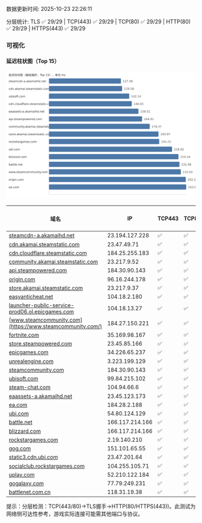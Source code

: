 数据更新时间: 2025-10-23 22:26:11

分层统计: TLS ✅ 29/29 | TCP(443) ✅ 29/29 | TCP(80) ✅ 29/29 | HTTP(80) ✅ 29/29 | HTTPS(443) ✅ 29/29

### 可视化

#### 延迟柱状图（Top 15）

![Latency Chart](latency_chart.svg)

| 域名 | IP | TCP443 | TCP80 | TLS 握手 | HTTP(80) | 状态码 | HTTPS(443) | 状态码(HTTPS) | 延迟(ms) |
|---|---|---|---|---|---|---|---|---|---|
| [steamcdn-a.akamaihd.net](https://steamcdn-a.akamaihd.net/) | 23.194.127.228 | ✅ | ✅ | ✅ | ✅ | 200 | ✅ | 200 | 127.48 |
| [cdn.akamai.steamstatic.com](https://cdn.akamai.steamstatic.com/) | 23.47.49.71 | ✅ | ✅ | ✅ | ✅ | 200 | ✅ | 200 | 129.58 |
| [cdn.cloudflare.steamstatic.com](https://cdn.cloudflare.steamstatic.com/) | 184.25.255.183 | ✅ | ✅ | ✅ | ✅ | 200 | ✅ | 301 | 146.65 |
| [community.akamai.steamstatic.com](https://community.akamai.steamstatic.com/) | 23.217.9.52 | ✅ | ✅ | ✅ | ✅ | 403 | ✅ | 403 | 178.47 |
| [api.steampowered.com](https://api.steampowered.com/) | 184.30.90.143 | ✅ | ✅ | ✅ | ✅ | 404 | ✅ | 404 | 164.91 |
| [origin.com](https://origin.com/) | 96.16.244.178 | ✅ | ✅ | ✅ | ✅ | 301 | ✅ | 301 | 242.26 |
| [store.akamai.steamstatic.com](https://store.akamai.steamstatic.com/) | 23.217.9.37 | ✅ | ✅ | ✅ | ✅ | 403 | ✅ | 403 | 193.97 |
| [easyanticheat.net](https://easyanticheat.net/) | 104.18.2.180 | ✅ | ✅ | ✅ | ✅ | 301 | ✅ | 301 | 245.05 |
| [launcher-public-service-prod06.ol.epicgames.com](https://launcher-public-service-prod06.ol.epicgames.com/) | 104.18.13.27 | ✅ | ✅ | ✅ | ✅ | 404 | ✅ | 404 | 253.5 |
| [www.steamcommunity.com](https://www.steamcommunity.com/) | 184.27.150.221 | ✅ | ✅ | ✅ | ✅ | 302 | ✅ | 302 | 233.5 |
| [fortnite.com](https://fortnite.com/) | 35.169.98.167 | ✅ | ✅ | ✅ | ✅ | 301 | ✅ | 301 | 266.13 |
| [store.steampowered.com](https://store.steampowered.com/) | 23.45.85.166 | ✅ | ✅ | ✅ | ✅ | 302 | ✅ | 200 | 360.94 |
| [epicgames.com](https://epicgames.com/) | 34.226.65.237 | ✅ | ✅ | ✅ | ✅ | 301 | ✅ | 302 | 266.53 |
| [unrealengine.com](https://unrealengine.com/) | 3.223.199.129 | ✅ | ✅ | ✅ | ✅ | 301 | ✅ | 301 | 279.67 |
| [steamcommunity.com](https://steamcommunity.com/) | 184.30.90.143 | ✅ | ✅ | ✅ | ✅ | 302 | ✅ | 200 | 432.48 |
| [ubisoft.com](https://ubisoft.com/) | 99.84.215.102 | ✅ | ✅ | ✅ | ✅ | 301 | ✅ | 301 | 142.14 |
| [steam-chat.com](https://steam-chat.com/) | 104.94.66.6 | ✅ | ✅ | ✅ | ✅ | 302 | ✅ | 404 | 628.54 |
| [eaassets-a.akamaihd.net](https://eaassets-a.akamaihd.net/) | 23.45.123.173 | ✅ | ✅ | ✅ | ✅ | 404 | ✅ | 404 | 158.51 |
| [ea.com](https://ea.com/) | 184.28.2.188 | ✅ | ✅ | ✅ | ✅ | 301 | ✅ | 301 | 243.08 |
| [ubi.com](https://ubi.com/) | 54.80.124.129 | ✅ | ✅ | ✅ | ✅ | 301 | ✅ | 301 | 218.02 |
| [battle.net](https://battle.net/) | 166.117.214.166 | ✅ | ✅ | ✅ | ✅ | 301 | ✅ | 301 | 231.06 |
| [blizzard.com](https://blizzard.com/) | 166.117.214.166 | ✅ | ✅ | ✅ | ✅ | 302 | ✅ | 302 | 229.34 |
| [rockstargames.com](https://rockstargames.com/) | 2.19.140.210 | ✅ | ✅ | ✅ | ✅ | 301 | ✅ | 301 | 195.25 |
| [gog.com](https://gog.com/) | 151.101.65.55 | ✅ | ✅ | ✅ | ✅ | 301 | ✅ | 301 | 507.46 |
| [static3.cdn.ubi.com](https://static3.cdn.ubi.com/) | 23.47.201.64 | ✅ | ✅ | ✅ | ✅ | 401 | ✅ | 401 | 391.2 |
| [socialclub.rockstargames.com](https://socialclub.rockstargames.com/) | 104.255.105.71 | ✅ | ✅ | ✅ | ✅ | 301 | ✅ | 307 | 264.82 |
| [uplay.com](https://uplay.com/) | 52.210.122.184 | ✅ | ✅ | ✅ | ✅ | 301 | ✅ | 301 | 502.92 |
| [gogalaxy.com](https://gogalaxy.com/) | 77.79.249.231 | ✅ | ✅ | ✅ | ✅ | 301 | ✅ | 301 | 614.5 |
| [battlenet.com.cn](https://battlenet.com.cn/) | 118.31.19.38 | ✅ | ✅ | ✅ | ✅ | 308 | ✅ | 302 | 887.53 |

提示：分层检测：TCP(443/80)→TLS握手→HTTP(80/HTTPS(443))。此测试为网络侧可达性参考，游戏实际连接可能需其他端口与协议。